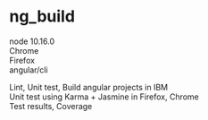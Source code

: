 # ng_build
node 10.16.0  
Chrome  
Firefox  
angular/cli  
  
Lint, Unit test, Build angular projects in IBM  
Unit test using Karma + Jasmine in Firefox, Chrome  
Test results, Coverage  
